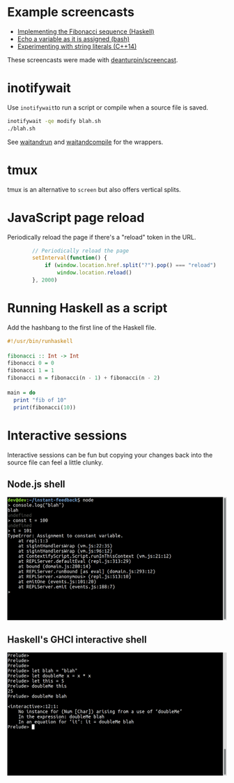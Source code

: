 # Example screencasts

- [Implementing the Fibonacci sequence (Haskell)](examples/fibonacci)
- [Echo a variable as it is assigned (bash)](examples/echo/)
- [Experimenting with string literals (C++14)](examples/cpp/)

These screencasts were made with
[deanturpin/screencast](https://github.com/deanturpin/screencast).

# inotifywait

Use ```inotifywait```to run a script or compile when a source file is saved.

```bash
inotifywait -qe modify blah.sh
./blah.sh
```

See [waitandrun](bin/waitandrun) and [waitandcompile](bin/waitandcompile) for the wrappers.

# tmux

tmux is an alternative to ```screen``` but also offers vertical splits.

# JavaScript page reload
Periodically reload the page if there's a "reload" token in the URL.
```js
		// Periodically reload the page
		setInterval(function() {
			if (window.location.href.split("?").pop() === "reload")
				window.location.reload()
		}, 2000)
```

# Running Haskell as a script

Add the hashbang to the first line of the Haskell file.

```haskell
#!/usr/bin/runhaskell

fibonacci :: Int -> Int
fibonacci 0 = 0
fibonacci 1 = 1
fibonacci n = fibonacci(n - 1) + fibonacci(n - 2)

main = do
  print "fib of 10"
  print(fibonacci(10))
```

# Interactive sessions

Interactive sessions can be fun but copying your changes back into the source
file can feel a little clunky.

## Node.js shell
![node.js](screenshots/node.png)

## Haskell's GHCI interactive shell
![node.js](screenshots/ghci.png)
